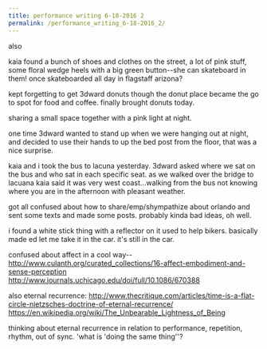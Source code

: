 ```yaml
---
title: performance writing 6-18-2016 2
permalink: /performance_writing_6-18-2016_2/
---
```


also

kaia found a bunch of shoes and clothes on the street, a lot of pink stuff, some floral wedge heels with a big green button--she can skateboard in them! once skateboarded all day in flagstaff arizona?

kept forgetting to get 3dward donuts though the donut place became the go to spot for food and coffee. finally brought donuts today.

sharing a small space together with a pink light at night.

one time 3dward wanted to stand up when we were hanging out at night, and decided to use their hands to up the bed post from the floor, that was a nice surprise.

kaia and i took the bus to lacuna yesterday. 3dward asked where we sat on the bus and who sat in each specific seat. as we walked over the bridge to lacuana kaia said it was very west coast...walking from the bus not knowing where you are in the afternoon with pleasant weather.

got all confused about how to share/emp/shympathize about orlando and sent some texts and made some posts. probably kinda bad ideas, oh well.

i found a white stick thing with a reflector on it used to help bikers. basically made ed let me take it in the car. it's still in the car.

confused about affect in a cool way-- <http://www.culanth.org/curated_collections/16-affect-embodiment-and-sense-perception> <http://www.journals.uchicago.edu/doi/full/10.1086/670388>

also eternal recurrence: <http://www.thecritique.com/articles/time-is-a-flat-circle-nietzsches-doctrine-of-eternal-recurrence/> <https://en.wikipedia.org/wiki/The_Unbearable_Lightness_of_Being>

thinking about eternal recurrence in relation to performance, repetition, rhythm, out of sync. 'what is 'doing the same thing''?

